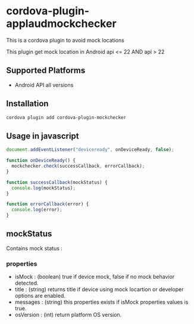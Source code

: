 # cordova-plugin-applaudmockchecker

This is a cordova plugin to avoid mock locations

This plugin get mock location in Android api <= 22 AND api > 22

## Supported Platforms

- Android API all versions

## Installation

```bash
cordova plugin add cordova-plugin-mockchecker
```

## Usage in javascript

```js
document.addEventListener("deviceready", onDeviceReady, false);

function onDeviceReady() {
  mockchecker.check(successCallback, errorCallback);
}

function successCallback(mockStatus) {
  console.log(mockStatus);
}

function errorCallback(error) {
  console.log(error);
}
```

## mockStatus

Contains mock status :

### properties

- isMock : (boolean) true if device mock, false if no mock behavior detected.
- title : (string) returns title if device using mock locartion or developer options are enabled.
- messages : (string) this properties exists if isMock properties values is true.
- osVersion : (int) return platform OS version.
